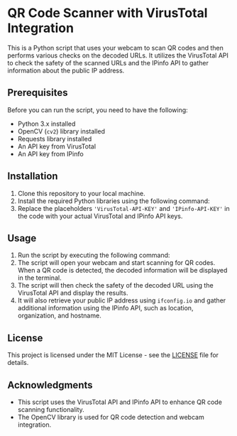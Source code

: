 # QR Code Scanner with VirusTotal Integration

This is a Python script that uses your webcam to scan QR codes and then performs various checks on the decoded URLs. It utilizes the VirusTotal API to check the safety of the scanned URLs and the IPinfo API to gather information about the public IP address.

## Prerequisites

Before you can run the script, you need to have the following:

- Python 3.x installed
- OpenCV (`cv2`) library installed
- Requests library installed
- An API key from VirusTotal
- An API key from IPinfo

## Installation

1. Clone this repository to your local machine.
2. Install the required Python libraries using the following command:
3. Replace the placeholders `'VirusTotal-API-KEY'` and `'IPinfo-API-KEY'` in the code with your actual VirusTotal and IPinfo API keys.

## Usage

1. Run the script by executing the following command:
2. The script will open your webcam and start scanning for QR codes. When a QR code is detected, the decoded information will be displayed in the terminal.
3. The script will then check the safety of the decoded URL using the VirusTotal API and display the results.
4. It will also retrieve your public IP address using `ifconfig.io` and gather additional information using the IPinfo API, such as location, organization, and hostname.

## License

This project is licensed under the MIT License - see the [LICENSE](LICENSE) file for details.

## Acknowledgments

- This script uses the VirusTotal API and IPinfo API to enhance QR code scanning functionality.
- The OpenCV library is used for QR code detection and webcam integration.

